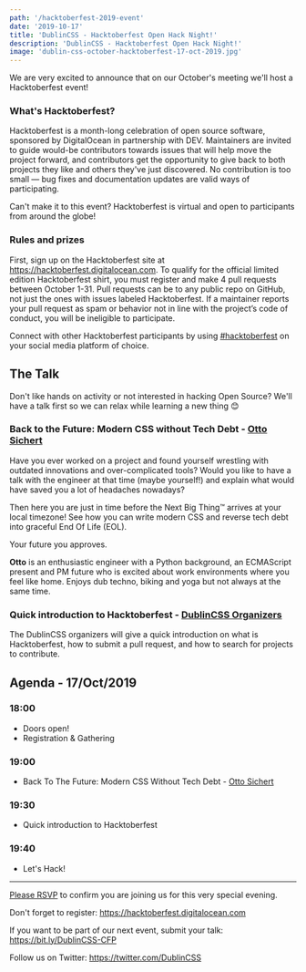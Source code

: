 ```yaml
---
path: '/hacktoberfest-2019-event'
date: '2019-10-17'
title: 'DublinCSS - Hacktoberfest Open Hack Night!'
description: 'DublinCSS - Hacktoberfest Open Hack Night!'
image: 'dublin-css-october-hacktoberfest-17-oct-2019.jpg'
---
```


We are very excited to announce that on our October's meeting we'll host a Hacktoberfest event!

### What's Hacktoberfest?

Hacktoberfest is a month-long celebration of open source software, sponsored by DigitalOcean in partnership with DEV. Maintainers are invited to guide would-be contributors towards issues that will help move the project forward, and contributors get the opportunity to give back to both projects they like and others they've just discovered. No contribution is too small — bug fixes and documentation updates are valid ways of participating.

Can't make it to this event? Hacktoberfest is virtual and open to participants from around the globe!

### Rules and prizes

First, sign up on the Hacktoberfest site at https://hacktoberfest.digitalocean.com. To qualify for the official limited edition Hacktoberfest shirt, you must register and make 4 pull requests between October 1-31. Pull requests can be to any public repo on GitHub, not just the ones with issues labeled Hacktoberfest. If a maintainer reports your pull request as spam or behavior not in line with the project’s code of conduct, you will be ineligible to participate.

Connect with other Hacktoberfest participants by using [#hacktoberfest](https://twitter.com/search?q=%23hacktoberfest) on your social media platform of choice.

## The Talk

Don't like hands on activity or not interested in hacking Open Source? We'll have a talk first so we can relax while learning a new thing 😊

### Back to the Future: Modern CSS without Tech Debt - [Otto Sichert](https://github.com/ottosichert)

Have you ever worked on a project and found yourself wrestling with outdated innovations and over-complicated tools? Would you like to have a talk with the engineer at that time (maybe yourself!) and explain what would have saved you a lot of headaches nowadays?

Then here you are just in time before the Next Big Thing™ arrives at your local timezone! See how you can write modern CSS and reverse tech debt into graceful End Of Life (EOL).

Your future you approves.

**Otto** is an enthusiastic engineer with a Python background, an ECMAScript present and PM future who is excited about work environments where you feel like home. Enjoys dub techno, biking and yoga but not always at the same time.

### Quick introduction to Hacktoberfest - [DublinCSS Organizers](https://meetup.com/DublinCSS)

The DublinCSS organizers will give a quick introduction on what is Hacktoberfest, how to submit a pull request, and how to search for projects to contribute. 

## Agenda - 17/Oct/2019

### 18:00
- Doors open!
- Registration & Gathering

### 19:00
- Back To The Future: Modern CSS Without Tech Debt - [Otto Sichert](https://github.com/ottosichert)

### 19:30
- Quick introduction to Hacktoberfest

### 19:40
- Let's Hack!

--------------------------------------------------

[Please RSVP](https://www.meetup.com/DublinCSS/events/264127657/) to confirm you are joining us for this very special evening.

Don't forget to register: https://hacktoberfest.digitalocean.com

If you want to be part of our next event, submit your talk: https://bit.ly/DublinCSS-CFP

Follow us on Twitter: https://twitter.com/DublinCSS
